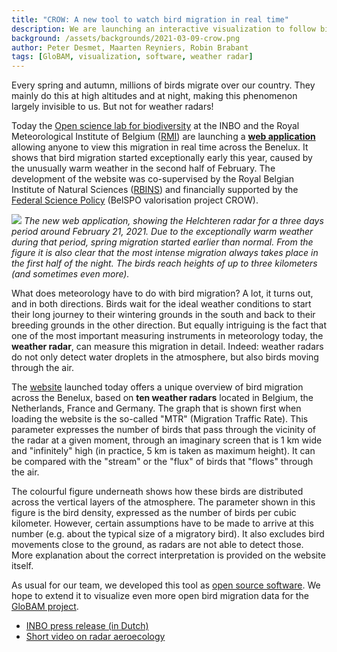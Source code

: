 ```yaml
---
title: "CROW: A new tool to watch bird migration in real time"
description: We are launching an interactive visualization to follow bird migration detected by weather radars across the Benelux.
background: /assets/backgrounds/2021-03-09-crow.png
author: Peter Desmet, Maarten Reyniers, Robin Brabant
tags: [GloBAM, visualization, software, weather radar]
---
```


Every spring and autumn, millions of birds migrate over our country. They mainly do this at high altitudes and at night, making this phenomenon largely invisible to us. But not for weather radars!

Today the [Open science lab for biodiversity](https://oscibio.inbo.be) at the INBO and the Royal Meteorological Institute of Belgium ([RMI](https://www.meteo.be/)) are launching a [**web application**](http://www.meteo.be/birddetection) allowing anyone to view this migration in real time across the Benelux. It shows that bird migration started exceptionally early this year, caused by the unusually warm weather in the second half of February. The development of the website was co-supervised by the Royal Belgian Institute of Natural Sciences ([RBINS](https://www.naturalsciences.be/)) and financially supported by the [Federal Science Policy](https://www.belspo.be/) (BelSPO valorisation project CROW).

[![](/assets/images/2021-03-09-crow-screenshot.png)](http://www.meteo.be/birddetection)
_The new web application, showing the Helchteren radar for a three days period around February 21, 2021. Due to the exceptionally warm weather during that period, spring migration started earlier than normal. From the figure it is also clear that the most intense migration always takes place in the first half of the night. The birds reach heights of up to three kilometers (and sometimes even more)._

What does meteorology have to do with bird migration? A lot, it turns out, and in both directions. Birds wait for the ideal weather conditions to start their long journey to their wintering grounds in the south and back to their breeding grounds in the other direction. But equally intriguing is the fact that one of the most important measuring instruments in meteorology today, the **weather radar**, can measure this migration in detail. Indeed: weather radars do not only detect water droplets in the atmosphere, but also birds moving through the air.

The [website](http://www.meteo.be/birddetection) launched today offers a unique overview of bird migration across the Benelux, based on **ten weather radars** located in Belgium, the Netherlands, France and Germany. The graph that is shown first when loading the website is the so-called "MTR" (Migration Traffic Rate). This parameter expresses the number of birds that pass through the vicinity of the radar at a given moment, through an imaginary screen that is 1 km wide and "infinitely" high (in practice, 5 km is taken as maximum height). It can be compared with the "stream" or the "flux" of birds that "flows" through the air.

The colourful figure underneath shows how these birds are distributed across the vertical layers of the atmosphere. The parameter shown in this figure is the bird density, expressed as the number of birds per cubic kilometer. However, certain assumptions have to be made to arrive at this number (e.g. about the typical size of a migratory bird). It also excludes bird movements close to the ground, as radars are not able to detect those. More explanation about the correct interpretation is provided on the website itself.

As usual for our team, we developed this tool as [open source software](https://github.com/inbo/crow). We hope to extend it to visualize even more open bird migration data for the [GloBAM project](https://globam.science). 

- [INBO press release (in Dutch)](https://www.vlaanderen.be/inbo/persberichten/tien-weerradars-detecteren-vogeltrek-over-de-benelux-en-jij-kan-meekijken)
- [Short video on radar aeroecology](https://youtu.be/uwvXKmOViws)
